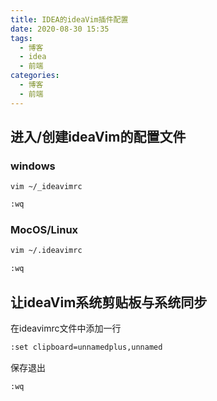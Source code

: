 ```yaml
---
title: IDEA的ideaVim插件配置
date: 2020-08-30 15:35
tags:
  - 博客
  - idea
  - 前端
categories:
  - 博客
  - 前端
---
```


## 进入/创建ideaVim的配置文件

### windows

```
vim ~/_ideavimrc
```

```bash
:wq
```

### MocOS/Linux

```bash
vim ~/.ideavimrc
```

```bash
:wq
```

## 让ideaVim系统剪贴板与系统同步

在ideavimrc文件中添加一行
```bash
:set clipboard=unnamedplus,unnamed
```
保存退出
```bash
:wq
```